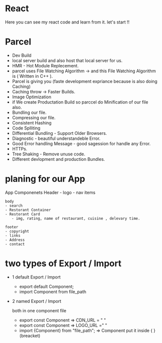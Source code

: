 # React

Here you can see my react code and learn from it. let's start !!

# Parcel

- Dev Build
- local server build and also host that local server for us.
- HMR - Hot Module Replecement.
- parcel uses File Watching Algorithm -> and this File Watching Algorithm is ( Written in C++ ).
- Parcel is giving you (faste development expriance because is also doing Caching)
- Caching throw -> Faster Builds.
- Image Optimization
- if We create Productation Build so parccel do Minification of our file also.
- Bundling our file.
- Compressing our file.
- Consistent Hashing
- Code Splliting
- Differential Bundling - Support Older Browsers.
- Diagnostic - beautiful understandeble Error.
- Good Error handling Message - good sagession for handle any Error.
- HTTPs.
- Tree Shaking - Remove unuse code.
- Different devlopment and production Bundles.

# planing for our App

App Componenets
Header - logo - nav items

    body
    - search
    - Restorant Container
    - Restorant Card
       - img, rating, name of restaurant, cuisine , delevary time.

    footer
    - copyright
    - links
    - Address
    - contact

# two types of Export / Import

- 1 default Export / Import

  - export default Component;
  - import Component from file_path

- 2 named Export / Import

  both in one component file

  - export const Component => CDN_URL = " "
  - export const Component => LOGO_URL =" "
  - import {Component} from "file_path"; => Component put it inside { }(breacket)

